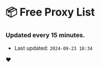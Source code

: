 # :package: Free Proxy List
### Updated every 15 minutes.

- Last updated: `2024-09-23 18:34`

:heart:
